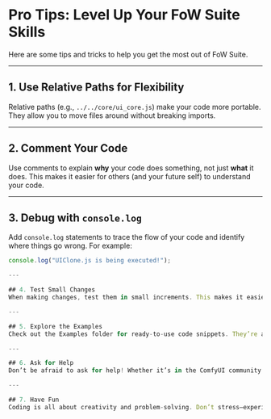 # Pro Tips: Level Up Your FoW Suite Skills

Here are some tips and tricks to help you get the most out of FoW Suite.

---

## 1. Use Relative Paths for Flexibility
Relative paths (e.g., `../../core/ui_core.js`) make your code more portable. They allow you to move files around without breaking imports.

---

## 2. Comment Your Code
Use comments to explain **why** your code does something, not just **what** it does. This makes it easier for others (and your future self) to understand your code.

---

## 3. Debug with `console.log`
Add `console.log` statements to trace the flow of your code and identify where things go wrong. For example:
```javascript
console.log("UIClone.js is being executed!");

---

## 4. Test Small Changes
When making changes, test them in small increments. This makes it easier to identify and fix issues.

---

## 5. Explore the Examples
Check out the Examples folder for ready-to-use code snippets. They’re a great way to learn and build on existing code.

---

## 6. Ask for Help
Don’t be afraid to ask for help! Whether it’s in the ComfyUI community or on forums, there’s always someone willing to lend a hand.

---

## 7. Have Fun
Coding is all about creativity and problem-solving. Don’t stress—experiment, break things, and learn along the way!

